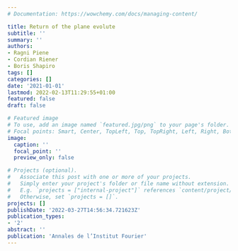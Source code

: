 ```yaml
---
# Documentation: https://wowchemy.com/docs/managing-content/

title: Return of the plane evolute
subtitle: ''
summary: ''
authors:
- Ragni Piene
- Cordian Riener
- Boris Shapiro
tags: []
categories: []
date: '2021-01-01'
lastmod: 2022-02-13T11:29:55+01:00
featured: false
draft: false

# Featured image
# To use, add an image named `featured.jpg/png` to your page's folder.
# Focal points: Smart, Center, TopLeft, Top, TopRight, Left, Right, BottomLeft, Bottom, BottomRight.
image:
  caption: ''
  focal_point: ''
  preview_only: false

# Projects (optional).
#   Associate this post with one or more of your projects.
#   Simply enter your project's folder or file name without extension.
#   E.g. `projects = ["internal-project"]` references `content/project/deep-learning/index.md`.
#   Otherwise, set `projects = []`.
projects: []
publishDate: '2022-03-27T14:56:34.721623Z'
publication_types:
- '2'
abstract: ''
publication: 'Annales de l’Institut Fourier'
---
```

